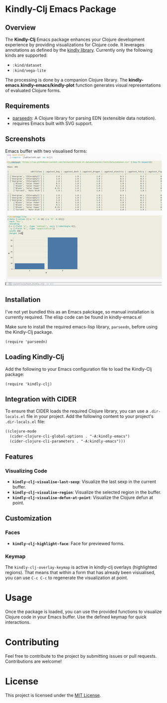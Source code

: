 # Kindly-Clj Emacs Package

## Overview

The **Kindly-Clj** Emacs package enhances your Clojure development experience by providing visualizations for Clojure code. It leverages annotations as defined by the
[kindly library](https://github.com/scicloj/kindly). Currently only the following kinds are supported:

- `:kind/dataset`
- `:kind/vega-lite`

The processing is done by a companion Clojure library. The **kindly-emacs.kindly-emacs/kindly-plot** function generates visual representations of evaluated Clojure forms.

## Requirements

- [parseedn](https://github.com/clojure-emacs/parseedn): A Clojure library for parsing EDN (extensible data notation).
- requires Emacs built with SVG support.

## Screenshots

Emacs buffer with two visualised forms:
![Emacs screenshot](./images/screenshot-1.png)

## Installation

I've not yet bundled this as an Emacs pakckage, so manual installation is currently required. The elisp code can be found in kindly-emacs.el

Make sure to install the required emacs-lisp library, `parseedn`, before using the Kindly-Clj package.

```emacs-lisp
(require 'parseedn)
```

## Loading Kindly-Clj

Add the following to your Emacs configuration file to load the Kindly-Clj package:

```emacs-lisp
(require 'kindly-clj)
```

## Integration with CIDER

To ensure that CIDER loads the required Clojure library, you can use a `.dir-locals.el` file in your project. Add the following content to your project's `.dir-locals.el` file:

```emacs-lisp
((clojure-mode
  (cider-clojure-cli-global-options . "-A:kindly-emacs")
  (cider-clojure-cli-parameters . "-A:kindly-emacs")))
```

## Features

### Visualizing Code

*   **`kindly-clj-visualise-last-sexp`**: Visualize the last sexp in the current buffer.
*   **`kindly-clj-visualise-region`**: Visualize the selected region in the buffer.
*   **`kindly-clj-visualise-defun-at-point`**: Visualize the Clojure defun at point.

## Customization

### Faces

*   **`kindly-clj-highlight-face`**: Face for previewed forms.

### Keymap

The `kindly-clj-overlay-keymap` is active in kindly-clj overlays (highlighted regions). That means that within a form that has already been visiualised, you can use `C-c C-c` to regenerate the visualization at point.

# Usage

Once the package is loaded, you can use the provided functions to visualize Clojure code in your Emacs buffer. Use the defined keymap for quick interactions.

# Contributing

Feel free to contribute to the project by submitting issues or pull requests. Contributions are welcome!

# License

This project is licensed under the [MIT License](LICENSE).
